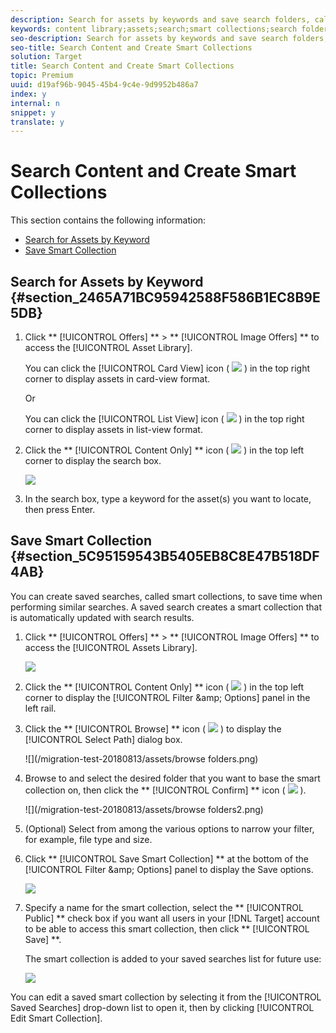 ```yaml
---
description: Search for assets by keywords and save search folders, called smart collections, that are automatically updated with search results.
keywords: content library;assets;search;smart collections;search folder;filter
seo-description: Search for assets by keywords and save search folders, called smart collections, that are automatically updated with search results.
seo-title: Search Content and Create Smart Collections
solution: Target
title: Search Content and Create Smart Collections
topic: Premium
uuid: d19af96b-9045-45b4-9c4e-9d9952b486a7
index: y
internal: n
snippet: y
translate: y
---
```


# Search Content and Create Smart Collections

This section contains the following information: 


* [ Search for Assets by Keyword ](c_filter-and-search-content.md#section_2465A71BC95942588F586B1EC8B9E5DB)
* [ Save Smart Collection ](c_filter-and-search-content.md#section_5C95159543B5405EB8C8E47B518DF4AB)


## Search for Assets by Keyword {#section_2465A71BC95942588F586B1EC8B9E5DB}


1. Click ** [!UICONTROL  Offers] ** > ** [!UICONTROL  Image Offers] ** to access the [!UICONTROL  Asset Library]. 

   You can click the [!UICONTROL  Card View] icon (  ![](/migration-test-20180813/assets/icon_card_view.png) ) in the top right corner to display assets in card-view format. 

   Or 

   You can click the [!UICONTROL  List View] icon (  ![](/migration-test-20180813/assets/icon_list_view.png) ) in the top right corner to display assets in list-view format. 

1. Click the ** [!UICONTROL  Content Only] ** icon (  ![](/migration-test-20180813/assets/icon_filter.png) ) in the top left corner to display the search box. 

   ![](/migration-test-20180813/assets/search_assets.png) 

1. In the search box, type a keyword for the asset(s) you want to locate, then press Enter. 



## Save Smart Collection {#section_5C95159543B5405EB8C8E47B518DF4AB}

You can create saved searches, called smart collections, to save time when performing similar searches. A saved search creates a smart collection that is automatically updated with search results. 


1. Click ** [!UICONTROL  Offers] ** > ** [!UICONTROL  Image Offers] ** to access the [!UICONTROL  Assets Library]. 

   ![](/migration-test-20180813/assets/content.png) 

1. Click the ** [!UICONTROL  Content Only] ** icon (  ![](/migration-test-20180813/assets/icon_filter.png) ) in the top left corner to display the [!UICONTROL  Filter &amp;amp; Options] panel in the left rail. 

1. Click the ** [!UICONTROL  Browse] ** icon (  ![](/migration-test-20180813/assets/icon_browse.png) ) to display the [!UICONTROL  Select Path] dialog box. 

   ![](/migration-test-20180813/assets/browse folders.png) 

1. Browse to and select the desired folder that you want to base the smart collection on, then click the ** [!UICONTROL  Confirm] ** icon (  ![](/migration-test-20180813/assets/icon_confirm.png) ). 

   ![](/migration-test-20180813/assets/browse folders2.png) 

1. (Optional) Select from among the various options to narrow your filter, for example, file type and size. 

1. Click ** [!UICONTROL  Save Smart Collection] ** at the bottom of the [!UICONTROL  Filter &amp;amp; Options] panel to display the Save options. 

   ![](/migration-test-20180813/assets/save_smart_collection_options.png) 

1. Specify a name for the smart collection, select the ** [!UICONTROL  Public] ** check box if you want all users in your [!DNL  Target] account to be able to access this smart collection, then click ** [!UICONTROL  Save] **. 

   The smart collection is added to your saved searches list for future use: 

   ![](/migration-test-20180813/assets/saved_smart_collection.png) 



You can edit a saved smart collection by selecting it from the [!UICONTROL  Saved Searches] drop-down list to open it, then by clicking [!UICONTROL  Edit Smart Collection]. 
